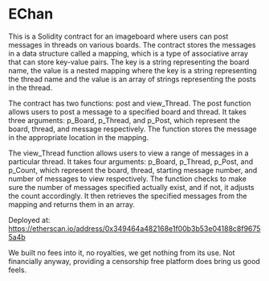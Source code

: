 # EChan
This is a Solidity contract for an imageboard where users can post messages in threads on various boards. The contract stores the messages in a data structure called a mapping, which is a type of associative array that can store key-value pairs. The key is a string representing the board name, the value is a nested mapping where the key is a string representing the thread name and the value is an array of strings representing the posts in the thread.

The contract has two functions: post and view_Thread. The post function allows users to post a message to a specified board and thread. It takes three arguments: p_Board, p_Thread, and p_Post, which represent the board, thread, and message respectively. The function stores the message in the appropriate location in the mapping.

The view_Thread function allows users to view a range of messages in a particular thread. It takes four arguments: p_Board, p_Thread, p_Post, and p_Count, which represent the board, thread, starting message number, and number of messages to view respectively. The function checks to make sure the number of messages specified actually exist, and if not, it adjusts the count accordingly. It then retrieves the specified messages from the mapping and returns them in an array.

Deployed at: https://etherscan.io/address/0x349464a482168e1f00b3b53e04188c8f96755a4b

We built no fees into it, no royalties, we get nothing from its use. Not financially anyway, providing a censorship free platform does bring us good feels.
